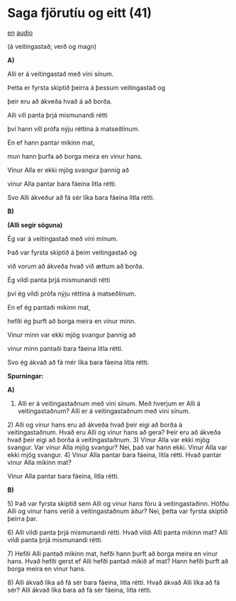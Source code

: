 # Saga fjörutíu og eitt (41)

[en](../en/story_41.md)
[audio](../audio/story_41.mp3)

(á veitingastað; verð og magn)

**A)**

Alli er á veitingastað með vini sínum.

Þetta er fyrsta skiptið þeirra á þessum veitingastað og

þeir eru að ákveða hvað á að borða.

Alli vill panta þrjá mismunandi rétti

því hann vill prófa nýju réttina á matseðlinum.

En ef hann pantar mikinn mat,

mun hann þurfa að borga meira en vinur hans.

Vinur Alla er ekki mjög svangur þannig að

vinur Alla pantar bara fáeina litla rétti.

Svo Alli ákveður að fá sér líka bara fáeina litla rétti.

**B)**

**(Alli segir söguna)**

Ég var á veitingastað með vini mínum.

Það var fyrsta skiptið á þeim veitingastað og

við vorum að ákveða hvað við ættum að borða.

Ég vildi panta þrjá mismunandi rétti

því ég vildi prófa nýju réttina á matseðlinum.

En ef ég pantaði mikinn mat,

hefði ég þurft að borga meira en vinur minn.

Vinur minn var ekki mjög svangur þannig að

vinur minn pantaði bara fáeina litla rétti.

Svo ég ákvað að fá mér líka bara fáeina litla rétti.

**Spurningar:**

**A)**
1) Alli er á veitingastaðnum með vini sínum. Með hverjum er Alli á
veitingastaðnum? Alli er á veitingastaðnum með vini sínum.

2\) Alli og vinur hans eru að ákveða hvað þeir eigi að borða á
veitingastaðnum. Hvað eru Alli og vinur hans að gera? Þeir eru að ákveða
hvað þeir eigi að borða á veitingastaðnum.
3) Vinur Alla var ekki mjög svangur. Var vinur Alla mjög svangur? Nei,
það var hann ekki. Vinur Alla var ekki mjög svangur.
4) Vinur Alla pantar bara fáeina, litla rétti. Hvað pantar vinur Alla
mikinn mat?

Vinur Alla pantar bara fáeina, litla rétti.

**B)**

5\) Það var fyrsta skiptið sem Alli og vinur hans fóru á
veitingastaðinn. Höfðu Alli og vinur hans verið á veitingastaðnum áður?
Nei, þetta var fyrsta skiptið þeirra þar.

6\) Alli vildi panta þrjá mismunandi rétti. Hvað vildi Alli panta mikinn
mat? Alli vildi panta þrjá mismunandi rétti.

7\) Hefði Alli pantað mikinn mat, hefði hann þurft að borga meira en
vinur hans. Hvað hefði gerst ef Alli hefði pantað mikið af mat? Hann
hefði þurft að borga meira en vinur hans.

8\) Alli ákvað líka að fá sér bara fáeina, litla rétti. Hvað ákvað Alli
líka að fá sér? Alli ákvað líka bara að fá sér fáeina, litla rétti.
